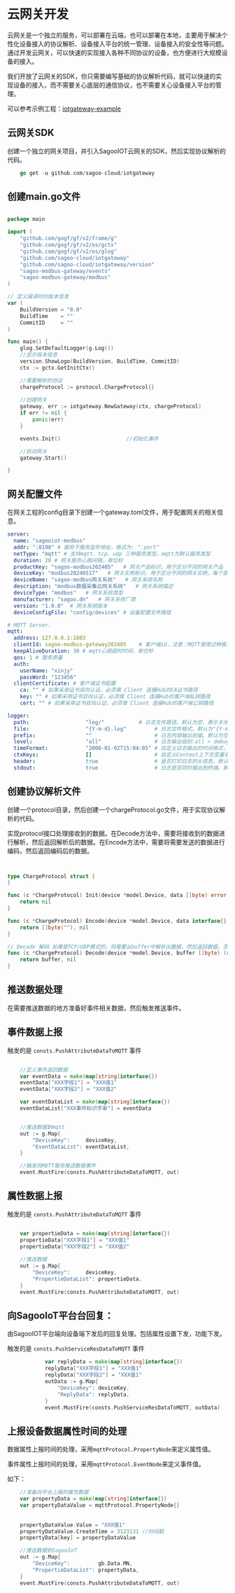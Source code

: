 # 云网关开发
云网关是一个独立的服务，可以部署在云端，也可以部署在本地，主要用于解决个性化设备接入的协议解析、设备接入平台的统一管理、设备接入的安全性等问题。
通过开发云网关，可以快速的实现接入各种不同协议的设备，也方便进行大规模设备的接入。

我们开放了云网关的SDK，你只需要编写基础的协议解析代码，就可以快速的实现设备的接入，而不需要关心底层的通信协议，也不需要关心设备接入平台的管理。

可以参考示例工程：[iotgateway-example](https://github.com/sagoo-cloud/iotgateway-example)

## 云网关SDK

创建一个独立的网关项目，并引入SagooIOT云网关的SDK，然后实现协议解析的代码。


```go
    go get -u github.com/sagoo-cloud/iotgateway
```


## 创建main.go文件

```go

package main

import (
	"github.com/gogf/gf/v2/frame/g"
	"github.com/gogf/gf/v2/os/gctx"
	"github.com/gogf/gf/v2/os/glog"
	"github.com/sagoo-cloud/iotgateway"
	"github.com/sagoo-cloud/iotgateway/version"
	"sagoo-modbus-gateway/events"
	"sagoo-modbus-gateway/modbus"
)

// 定义编译时的版本信息
var (
	BuildVersion = "0.0"
	BuildTime    = ""
	CommitID     = ""
)

func main() {
	glog.SetDefaultLogger(g.Log())
	//显示版本信息
	version.ShowLogo(BuildVersion, BuildTime, CommitID)
	ctx := gctx.GetInitCtx()

    //需要解析的协议
	chargeProtocol := protocol.ChargeProtocol{}
	
	//创建网关
	gateway, err := iotgateway.NewGateway(ctx, chargeProtocol)
	if err != nil {
		panic(err)
	}

	events.Init()                     //初始化事件

	//启动网关
	gateway.Start()

}

```
## 网关配置文件

在网关工程的config目录下创建一个gateway.toml文件，用于配置网关的相关信息。

```yaml
server:
  name: "sagooiot-modbus"
  addr: ":8198" # 服务于服务监听地址，格式为: ":port"
  netType: "mqtt" # 支持mqtt、tcp、udp 三种服务类型，mqtt为默认服务类型
  duration: 20 # 网关服务心跳间隔，单位秒
  productKey: "sagoo-modbus202405"   # 网关产品标识，用于区分不同的网关产品
  deviceKey: "modbus20240517"   # 网关实例标识，用于区分不同的网关实例，每个部署的网关实例必须唯一，用于在平台上添加这个网关设备标识
  deviceName: "sagoo-modbus网关系统"   # 网关系统名称
  description: "modbus数据采集云网关系统"   # 网关系统描述
  deviceType: "modbus"   # 网关系统类型
  manufacturer: "sagoo.dn"   # 网关系统厂商
  version: "1.0.0"  # 网关系统版本
  deviceConfigFile: "config/devices" # 设备配置文件路径

# MQTT Server.
mqtt:
  address: 127.0.0.1:1883
  clientId: sagoo-modbus-gateway202405    # 客户端id，注意：MQTT使用过种客户端id不能重复
  keepAliveDuration: 30 # mqtt心跳超时时间，单位秒
  qos: 1 # 服务质量
  auth:
    userName: "xinjy"
    passWord: "123456"
  clientCertificate: # 客户端证书配置
    ca: "" # 如果采用证书双向认证，必须填 Client 连接Hub的CA证书路径
    key: "" # 如果采用证书双向认证，必须填 Client 连接Hub的客户端私钥路径
    cert: "" # 如果采用证书双向认证，必须填 Client 连接Hub的客户端公钥路径

logger:
  path:                  "log/"           # 日志文件路径。默认为空，表示关闭，仅输出到终端
  file:                  "{Y-m-d}.log"         # 日志文件格式。默认为"{Y-m-d}.log"
  prefix:                ""                    # 日志内容输出前缀。默认为空
  level:                 "all"                 # 日志输出级别:all > debug > info > warn > error 生成环境建议使用info
  timeFormat:            "2006-01-02T15:04:05" # 自定义日志输出的时间格式，使用Golang标准的时间格式配置
  ctxKeys:               []                    # 自定义Context上下文变量名称，自动打印Context的变量到日志中。默认为空
  header:                true                  # 是否打印日志的头信息。默认true
  stdout:                true                  # 日志是否同时输出到终端。默认true

```


## 创建协议解析文件

创建一个protocol目录，然后创建一个chargeProtocol.go文件，用于实现协议解析的代码。

实现protocol接口处理接收到的数据。在Decode方法中，需要将接收到的数据进行解析，然后返回解析后的数据。在Encode方法中，需要将需要发送的数据进行编码，然后返回编码后的数据。

```go


type ChargeProtocol struct {
}

func (c *ChargeProtocol) Init(device *model.Device, data []byte) error {
	return nil
}

func (c *ChargeProtocol) Encode(device *model.Device, data interface{}, param ...string) (res []byte, err error) {
	return []byte(""), nil
}

// Decode 解码 如果是TCP/UDP模式的，则需要从buffer中解析出数据，然后返回数据。否则实现自己的方法
func (c *ChargeProtocol) Decode(device *model.Device, buffer []byte) (res []byte, err error) {
	return buffer, nil
}


```

## 推送数据处理

在需要推送数据的地方准备好事件相关数据，然后触发推送事件。

## 事件数据上报

触发的是 `consts.PushAttributeDataToMQTT` 事件


```go

	//定义事件返回数据
	var eventData = make(map[string]interface{})
	eventData["XXX字段1"] = "XXX值1"
	eventData["XXX字段2"] = "XXX值2"

	var eventDataList = make(map[string]interface{})
	eventDataList["XXX事件标识字串"] = eventData


	//推送数据到mqtt
	out := g.Map{
		"DeviceKey":     deviceKey,
		"EventDataList": eventDataList,
	}

	//触发向MQTT服务推送数据事件
	event.MustFire(consts.PushAttributeDataToMQTT, out) 

```
## 属性数据上报

触发的是 `consts.PushAttributeDataToMQTT` 事件

```go

	var propertieData = make(map[string]interface{})
	propertieData["XXX字段1"] = "XXX值1"
	propertieData["XXX字段2"] = "XXX值2"
	
	//推送数据
	out := g.Map{
		"DeviceKey":     deviceKey,
		"PropertieDataList": propertieData,
	}
	event.MustFire(consts.PushAttributeDataToMQTT, out)

```

## 向SagooIoT平台台回复：

由SagooIOT平台端向设备端下发后的回复处理。包括属性设置下发，功能下发。

触发的是 `consts.PushServiceResDataToMQTT` 事件

```go
			var replyData = make(map[string]interface{})
            replyData["XXX字段1"] = "XXX值1"
            replyData["XXX字段2"] = "XXX值1"
			outData := g.Map{
				"DeviceKey": deviceKey,
				"ReplyData": replyData,
			}
			event.MustFire(consts.PushServiceResDataToMQTT, outData)
```

## 上报设备数据属性时间的处理

数据属性上报时间的处理，采用`mqttProtocol.PropertyNode`来定义属性值。

事件属性上报时间的处理，采用`mqttProtocol.EventNode`来定义事件值。

如下：

```go
	//准备向平台上报的属性数据
	var propertyData = make(map[string]interface{})
	var propertyDataValue = mqttProtocol.PropertyNode{}
	
	
    propertyDataValue.Value = "XXX值1"
    propertyDataValue.CreateTime = 3123131 //时间戳
    propertyData[key] = propertyDataValue

	//推送数据到SagooIoT
	out := g.Map{
		"DeviceKey":         gb.Data.MN,
		"PropertieDataList": propertyData,
	}
	event.MustFire(consts.PushAttributeDataToMQTT, out)
```
